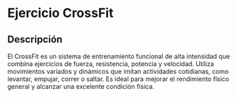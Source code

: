  
# Ejercicio CrossFit

## Descripción  
El CrossFit es un sistema de entrenamiento funcional de alta intensidad que combina ejercicios de fuerza, resistencia, potencia y velocidad. Utiliza movimientos variados y dinámicos que imitan actividades cotidianas, como levantar, empujar, correr o saltar. Es ideal para mejorar el rendimiento físico general y alcanzar una excelente condición física.
